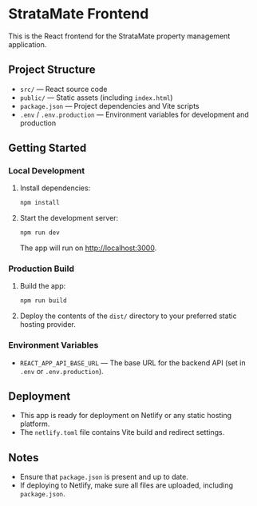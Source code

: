 # StrataMate Frontend

This is the React frontend for the StrataMate property management application.

## Project Structure
- `src/` — React source code
- `public/` — Static assets (including `index.html`)
- `package.json` — Project dependencies and Vite scripts
- `.env` / `.env.production` — Environment variables for development and production

## Getting Started

### Local Development
1. Install dependencies:
   ```bash
   npm install
   ```
2. Start the development server:
   ```bash
   npm run dev
   ```
   The app will run on [http://localhost:3000](http://localhost:3000).

### Production Build
1. Build the app:
   ```bash
   npm run build
   ```
2. Deploy the contents of the `dist/` directory to your preferred static hosting provider.

### Environment Variables
- `REACT_APP_API_BASE_URL` — The base URL for the backend API (set in `.env` or `.env.production`).

## Deployment
- This app is ready for deployment on Netlify or any static hosting platform.
- The `netlify.toml` file contains Vite build and redirect settings.

## Notes
- Ensure that `package.json` is present and up to date.
- If deploying to Netlify, make sure all files are uploaded, including `package.json`.
